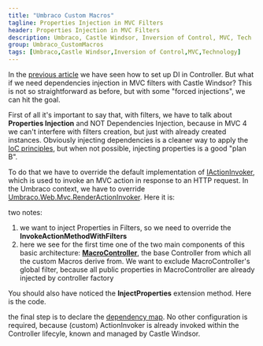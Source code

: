 ```yaml
---
title: "Umbraco Custom Macros"
tagline: Properties Injection in MVC Filters
header: Properties Injection in MVC Filters
description: Umbraco, Castle Windsor, Inversion of Control, MVC, Tech
group: Umbraco_CustomMacros
tags: [Umbraco,Castle Windsor,Inversion of Control,MVC,Technology]
---
```


In the <a href="/2015/02/04/umbmacro-controllerfact/" target="_blank">previous article</a> we have seen how to set up DI in Controller. But what if we need dependencies injection in MVC filters with Castle Windsor?
This is not so straightforward as before, but with some "forced injections", we can hit the goal.

First of all it's important to say that, with filters, we have to talk about **Properties Injection** and NOT Dependencies Injection, because in MVC 4 we can't interfere with filters creation, but just with already created instances.
Obviously injecting dependencies is a cleaner way to apply the <a href="http://en.wikipedia.org/wiki/Inversion_of_control" target="_blank">IoC principles</a>, but when not possible, injecting properties is a good "plan B".   

To do that we have to override the default implementation of <a href="https://msdn.microsoft.com/en-us/library/system.web.mvc.iactioninvoker(v=vs.118).aspx" target="_blank">IActionInvoker</a>, which is used to invoke an MVC action in response to an HTTP request. In the Umbraco context, we have to 
override <a href="https://github.com/umbraco/Umbraco-CMS/blob/6.2.5/src/Umbraco.Web/Mvc/RenderActionInvoker.cs" target="_blank">Umbraco.Web.Mvc.RenderActionInvoker</a>. Here it is:

<script type="syntaxhighlighter" class="brush: csharp;highlight: [9,14]">
<![CDATA[
public class WindsorActionInvoker : RenderActionInvoker 
{
	readonly IKernel kernel;
	public WindsorActionInvoker(IKernel kernel)
	{
		this.kernel = kernel;
	}

	protected override IAsyncResult BeginInvokeActionMethodWithFilters(ControllerContext controllerContext, IList<IActionFilter> filters, ActionDescriptor actionDescriptor, IDictionary<string, object> parameters, AsyncCallback callback, object state)
	{
		foreach (IActionFilter actionFilter in filters)
		{
			//Inject Properties in all the filters but global filters (already injected by Windsor's Controller Factory)
			if (!typeof(Infrastructure.Controllers.MacroController).IsAssignableFrom(actionFilter.GetType()))
				kernel.InjectProperties(actionFilter);
		}
		return base.BeginInvokeActionMethodWithFilters(controllerContext, filters, actionDescriptor, parameters, callback, state);
	}
}
]]></script>
two notes:

1. we want to inject Properties in Filters, so we need to override the **InvokeActionMethodWithFilters**
2. here we see for the first time one of the two main components of this basic architecture: <a href="https://github.com/williamverdolini/Umbraco-CustomMacros/blob/master/CustomMacros/Areas/Infrastructure/Controllers/MacroController.cs" target="_blank">**MacroController**</a>, the base Controller from which all the custom Macros derive from. 
We want to exclude MacroController's global filter, because all public properties in MacroController are already injected by controller factory

You should also have noticed the **InjectProperties** extension method. Here is the code.

<script type="syntaxhighlighter" class="brush: csharp">
<![CDATA[
public static class WindsorExtension
{
	public static void InjectProperties(this IKernel kernel, object target)
	{
		var type = target.GetType();
		foreach (var property in type.GetProperties(BindingFlags.Public | BindingFlags.Instance))
		{
			if (property.CanWrite && kernel.HasComponent(property.PropertyType))
			{
				var value = kernel.Resolve(property.PropertyType);
				try
				{
					property.SetValue(target, value, null);
				}
				catch (Exception ex)
				{
					var message = string.Format("Error setting property {0} on type {1}, See inner exception for more information.", property.Name, type.FullName);
					throw new ComponentActivatorException(message, ex, null);
				}
			}
		}
	}
}
]]></script>

the final step is to declare the <a href="https://github.com/williamverdolini/Umbraco-CustomMacros/blob/master/CustomMacros/Areas/Infrastructure/Injection/Installers/ControllersInstaller.cs#L20" target="_blank">dependency map</a>. No other configuration is required, because (custom) ActionInvoker is already invoked within the Controller lifecyle, 
known and managed by Castle Windsor.
